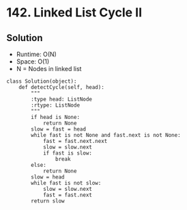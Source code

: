 # 142. Linked List Cycle II

## Solution
- Runtime: O(N)
- Space: O(1)
- N = Nodes in linked list

```
class Solution(object):
    def detectCycle(self, head):
        """
        :type head: ListNode
        :rtype: ListNode
        """
        if head is None:
            return None
        slow = fast = head
        while fast is not None and fast.next is not None:
            fast = fast.next.next
            slow = slow.next
            if fast is slow:
                break
        else:
            return None
        slow = head
        while fast is not slow:
            slow = slow.next
            fast = fast.next
        return slow
```
